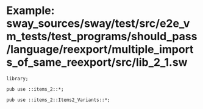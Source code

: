 # Example: sway_sources/sway/test/src/e2e_vm_tests/test_programs/should_pass/language/reexport/multiple_imports_of_same_reexport/src/lib_2_1.sw

```sway
library;

pub use ::items_2::*;

pub use ::items_2::Items2_Variants::*;

```
